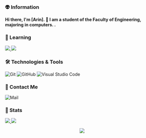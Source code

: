 
### 👽 Information
**Hi there, I'm [Arin]. 👋 I am a student of the Faculty of Engineering, majoring in computers.
.** 


### 💯 Learning

<a href="https://github.com/golfzakrub/ScappySianClawler">
  <img src="https://github-readme-stats.vercel.app/api/pin/?username=golfzakrub&repo=ScappySianClawler&theme=onedark" />
</a>
<a href="https://github.com/golfzakrub/SuperStore">
  <img src="https://github-readme-stats.vercel.app/api/pin/?username=golfzakrub&repo=SuperStore&theme=onedark" />
</a>

### 🛠 Technologies & Tools

![Git](https://img.shields.io/badge/-Git-F05032?style=flat-square&logo=git&logoColor=white)
![GitHub](https://img.shields.io/badge/-GitHub-181717?style=flat-square&logo=github)
![Visual Studio Code](https://img.shields.io/badge/-VSCode-007ACC?style=flat-square&logo=visual-studio-code&logoColor=white)


### 💬 Contact Me 

![Mail](https://img.shields.io/badge/-golfzamamakrub@gmail.com-c14438?style=flat-square&logo=Gmail&logoColor=white)


### 🚦 Stats

<a href="https://github.com/golfzarkub/website">
  <img src="https://github-readme-stats.vercel.app/api?username=golfzakrub&show_icons=true&hide=commits" />
</a>
<a href="https://github.com/natee/website">
  <img src="https://github-readme-stats.vercel.app/api/top-langs/?username=golfzakrub&layout=compact" />
</a>

<p align="center"> 
  <img src="https://profile-counter.glitch.me/golfzakrub/count.svg" />
</p>

